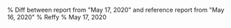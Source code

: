 % Diff between report from "May 17, 2020" and reference report from "May 16, 2020"
% Reffy
% May 17, 2020

